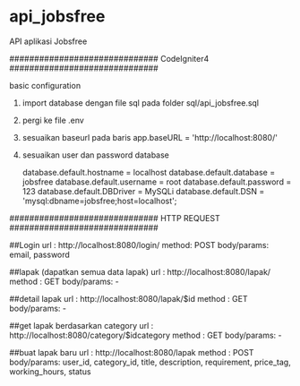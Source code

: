 # api_jobsfree
API aplikasi Jobsfree

############################## CodeIgniter4 ############################## 

basic configuration
1.  import database dengan file sql pada folder sql/api_jobsfree.sql
2.  pergi ke file .env
3.  sesuaikan baseurl pada baris app.baseURL = 'http://localhost:8080/'
4.  sesuaikan user dan password database

    database.default.hostname = localhost
    database.default.database = jobsfree
    database.default.username = root
    database.default.password = 123
    database.default.DBDriver = MySQLi
    database.default.DSN = 'mysql:dbname=jobsfree;host=localhost';

############################## HTTP REQUEST ############################## 

##Login
url : http://localhost:8080/login/
method: POST
body/params: email, password


##lapak (dapatkan semua data lapak)
url : http://localhost:8080/lapak/
method : GET
body/params: -

##detail lapak
url : http://localhost:8080/lapak/$id
method : GET
body/params: -

##get lapak berdasarkan category
url : http://localhost:8080/category/$idcategory 
method : GET
body/params: -

##buat lapak baru
url : http://localhost:8080/lapak
method : POST
body/params: user_id, category_id, title, description, requirement, price_tag, working_hours, status

